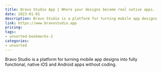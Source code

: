 ```yaml
---
title: Bravo Studio App | Where your designs become real native apps.
date: 2023-01-01
description: Bravo Studio is a platform for turning mobile app designs into fully functional, native iOS and Android apps without coding.
link: https://www.bravostudio.app
pricing: 
tags: 
- unsorted-bookmarks-2 
categories: 
- unsorted 
---
```


Bravo Studio is a platform for turning mobile app designs into fully functional, native iOS and Android apps without coding.